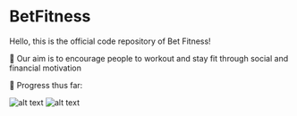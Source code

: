 # BetFitness
Hello, this is the official code repository of Bet Fitness!

💸 Our aim is to encourage people to workout and stay fit through social and financial motivation

🔨 Progress thus far:


![alt text](https://dm2301files.storage.live.com/y4mtu7V2roMW4GNQioBzHkoYzOyRgFl6qLTZ6iUO55tUpuTKmeJJnT81DWwGAvxWLKJmKLImUtsv_LUpyesGOdtSl81fnzpMsm3tV8QL04OQ55nsyJN9VGn6elOVKEudnmR-xpy2xdxzW-LaRao4mD2ZzehLaOr7_1o6A-i9B1-rJuRYcRMxIrOpwdx--lzLenq?width=248&height=538&cropmode=none)
![alt text](https://dm2301files.storage.live.com/y4mR7G8dw9SXbBsnbzyTKrKJHhvPSxmd5I0OkE4cQzOl42gUI4rwmX7Ft2o-uG87lM8oV_835HiIsk-6__5A_mcUGZdteUN1v8MKzY0-VbyokAXhM3RB7acTW_ku6PYNVpZMILDNvrLAZB70f2lKrkOY7q8waHRWOIWticl2vD773C_m3ItFwHc8a4I1zeMiX_y?width=248&height=538&cropmode=none)
